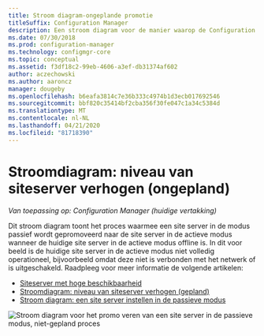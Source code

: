 ```yaml
---
title: Stroom diagram-ongeplande promotie
titleSuffix: Configuration Manager
description: Een stroom diagram voor de manier waarop de Configuration Manager site server in de passieve modus wordt gepromoveerd naar actief wanneer de huidige site server in de actieve modus offline is.
ms.date: 07/30/2018
ms.prod: configuration-manager
ms.technology: configmgr-core
ms.topic: conceptual
ms.assetid: f3df18c2-99eb-4606-a3ef-db31374af602
author: aczechowski
ms.author: aaroncz
manager: dougeby
ms.openlocfilehash: b6eafa3814c7e36b333c4974b1d3ecb017692546
ms.sourcegitcommit: bbf820c35414bf2cba356f30fe047c1a34c5384d
ms.translationtype: MT
ms.contentlocale: nl-NL
ms.lasthandoff: 04/21/2020
ms.locfileid: "81718390"
---
```

# <a name="flowchart---promote-site-server-unplanned"></a>Stroomdiagram: niveau van siteserver verhogen (ongepland)

*Van toepassing op: Configuration Manager (huidige vertakking)*

Dit stroom diagram toont het proces waarmee een site server in de modus passief wordt gepromoveerd naar de site server in de actieve modus wanneer de huidige site server in de actieve modus offline is. In dit voor beeld is de huidige site server in de actieve modus niet volledig operationeel, bijvoorbeeld omdat deze niet is verbonden met het netwerk of is uitgeschakeld. Raadpleeg voor meer informatie de volgende artikelen:  
- [Siteserver met hoge beschikbaarheid](site-server-high-availability.md)  
- [Stroomdiagram: niveau van siteserver verhogen (gepland)](promote-site-server-flowchart.md)  
- [Stroom diagram: een site server instellen in de passieve modus](passive-site-server-flowchart.md)  

![Stroom diagram voor het promo veren van een site server in de passieve modus, niet-gepland proces](media/promote-site-server-unplanned-flowchart.png)
